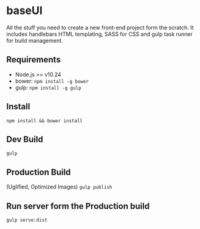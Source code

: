 baseUI
======

All the stuff you need to create a new front-end project form the scratch. It includes handlebars HTML templating, SASS for CSS and gulp task runner for build management. 

Requirements
--
 - Node.js >= v10.24
 - bower: `npm install -g bower`
 - gulp: `npm install -g gulp`

Install
--
`npm install && bower install`

Dev Build
--
`gulp`

Production Build
--
(Uglified, Optimized Images)
`gulp publish`

Run server form the Production build
--
`gulp serve:dist`
